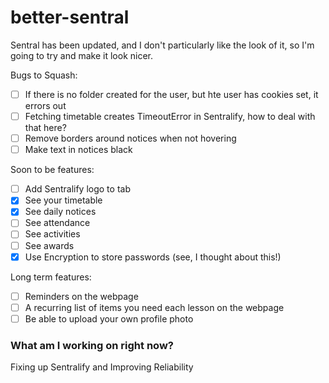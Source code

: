 # better-sentral
Sentral has been updated, and I don't particularly like the look of it, so I'm going to try and make it look nicer.

Bugs to Squash:
 - [ ] If there is no folder created for the user, but hte user has cookies set, it errors out
 - [ ] Fetching timetable creates TimeoutError in Sentralify, how to deal with that here?
 - [ ] Remove borders around notices when not hovering
 - [ ] Make text in notices black

Soon to be features:
 - [ ] Add Sentralify logo to tab
 - [x] See your timetable
 - [x] See daily notices
 - [ ] See attendance
 - [ ] See activities
 - [ ] See awards
 - [x] Use Encryption to store passwords (see, I thought about this!)

Long term features:
 - [ ] Reminders on the webpage
 - [ ] A recurring list of items you need each lesson on the webpage
 - [ ] Be able to upload your own profile photo

### What am I working on right now?
Fixing up Sentralify and Improving Reliability
